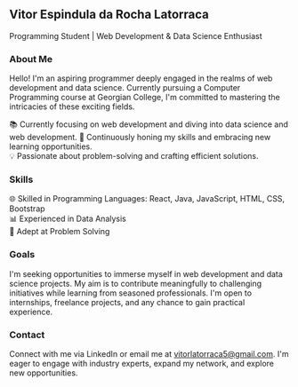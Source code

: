 ## Vitor Espindula da Rocha Latorraca  
Programming Student | Web Development & Data Science Enthusiast  

### About Me  
Hello! I'm an aspiring programmer deeply engaged in the realms of web development and data science. Currently pursuing a Computer Programming course at Georgian College, I'm committed to mastering the intricacies of these exciting fields.

📚 Currently focusing on web development and diving into data science and web development.
🌱 Continuously honing my skills and embracing new learning opportunities.  
💡 Passionate about problem-solving and crafting efficient solutions.  

### Skills  
🌐 Skilled in Programming Languages: React, Java, JavaScript, HTML, CSS, Bootstrap  
📊 Experienced in Data Analysis  
🚀 Adept at Problem Solving  

### Goals  
I'm seeking opportunities to immerse myself in web development and data science projects. My aim is to contribute meaningfully to challenging initiatives while learning from seasoned professionals. I'm open to internships, freelance projects, and any chance to gain practical experience.

### Contact  
Connect with me via LinkedIn or email me at vitorlatorraca5@gmail.com. I'm eager to engage with industry experts, expand my network, and explore new opportunities.
